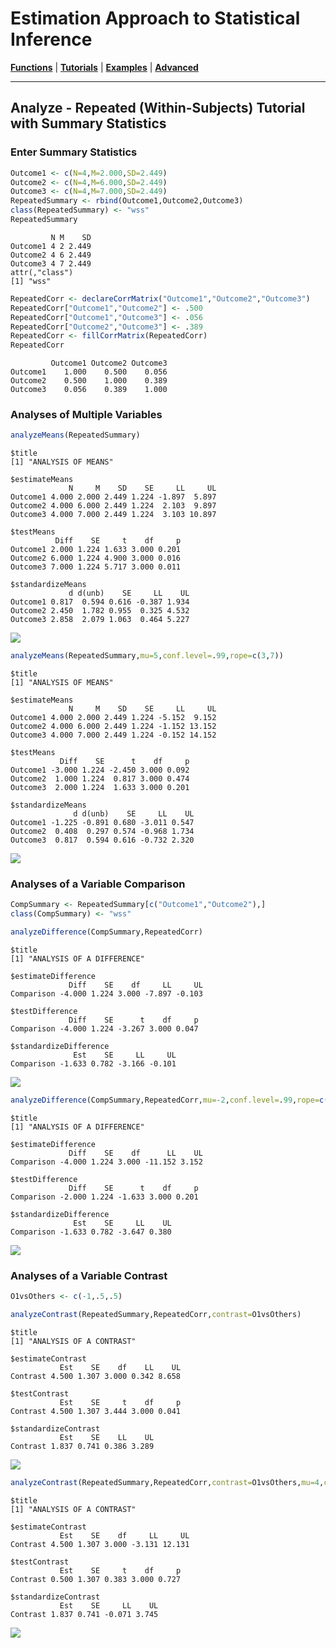 # Estimation Approach to Statistical Inference

[**Functions**](../../Functions) | 
[**Tutorials**](../../Tutorials) | 
[**Examples**](../../Examples) | 
[**Advanced**](../../Advanced)

---

## Analyze - Repeated (Within-Subjects) Tutorial with Summary Statistics

### Enter Summary Statistics

```r
Outcome1 <- c(N=4,M=2.000,SD=2.449)
Outcome2 <- c(N=4,M=6.000,SD=2.449)
Outcome3 <- c(N=4,M=7.000,SD=2.449)
RepeatedSummary <- rbind(Outcome1,Outcome2,Outcome3)
class(RepeatedSummary) <- "wss"
RepeatedSummary
```
```
         N M    SD
Outcome1 4 2 2.449
Outcome2 4 6 2.449
Outcome3 4 7 2.449
attr(,"class")
[1] "wss"
```
```r
RepeatedCorr <- declareCorrMatrix("Outcome1","Outcome2","Outcome3")
RepeatedCorr["Outcome1","Outcome2"] <- .500
RepeatedCorr["Outcome1","Outcome3"] <- .056
RepeatedCorr["Outcome2","Outcome3"] <- .389
RepeatedCorr <- fillCorrMatrix(RepeatedCorr)
RepeatedCorr
```
```
         Outcome1 Outcome2 Outcome3
Outcome1    1.000    0.500    0.056
Outcome2    0.500    1.000    0.389
Outcome3    0.056    0.389    1.000
```

### Analyses of Multiple Variables

```r
analyzeMeans(RepeatedSummary)
```
```
$title
[1] "ANALYSIS OF MEANS"

$estimateMeans
             N     M    SD    SE     LL     UL
Outcome1 4.000 2.000 2.449 1.224 -1.897  5.897
Outcome2 4.000 6.000 2.449 1.224  2.103  9.897
Outcome3 4.000 7.000 2.449 1.224  3.103 10.897

$testMeans
          Diff    SE     t    df     p
Outcome1 2.000 1.224 1.633 3.000 0.201
Outcome2 6.000 1.224 4.900 3.000 0.016
Outcome3 7.000 1.224 5.717 3.000 0.011

$standardizeMeans
             d d(unb)    SE     LL    UL
Outcome1 0.817  0.594 0.616 -0.387 1.934
Outcome2 2.450  1.782 0.955  0.325 4.532
Outcome3 2.858  2.079 1.063  0.464 5.227
```
<kbd><img src="AnalyzeRepeatedFigure1.jpeg"></kbd>

```r
analyzeMeans(RepeatedSummary,mu=5,conf.level=.99,rope=c(3,7))
```
```
$title
[1] "ANALYSIS OF MEANS"

$estimateMeans
             N     M    SD    SE     LL     UL
Outcome1 4.000 2.000 2.449 1.224 -5.152  9.152
Outcome2 4.000 6.000 2.449 1.224 -1.152 13.152
Outcome3 4.000 7.000 2.449 1.224 -0.152 14.152

$testMeans
           Diff    SE      t    df     p
Outcome1 -3.000 1.224 -2.450 3.000 0.092
Outcome2  1.000 1.224  0.817 3.000 0.474
Outcome3  2.000 1.224  1.633 3.000 0.201

$standardizeMeans
              d d(unb)    SE     LL    UL
Outcome1 -1.225 -0.891 0.680 -3.011 0.547
Outcome2  0.408  0.297 0.574 -0.968 1.734
Outcome3  0.817  0.594 0.616 -0.732 2.320
```
<kbd><img src="AnalyzeRepeatedFigure2.jpeg"></kbd>

### Analyses of a Variable Comparison

```r
CompSummary <- RepeatedSummary[c("Outcome1","Outcome2"),]
class(CompSummary) <- "wss"
```
```r
analyzeDifference(CompSummary,RepeatedCorr)
```
```
$title
[1] "ANALYSIS OF A DIFFERENCE"

$estimateDifference
             Diff    SE    df     LL     UL
Comparison -4.000 1.224 3.000 -7.897 -0.103

$testDifference
             Diff    SE      t    df     p
Comparison -4.000 1.224 -3.267 3.000 0.047

$standardizeDifference
              Est    SE     LL     UL
Comparison -1.633 0.782 -3.166 -0.101
```
<kbd><img src="AnalyzeRepeatedFigure3.jpeg"></kbd>

```r
analyzeDifference(CompSummary,RepeatedCorr,mu=-2,conf.level=.99,rope=c(-2,2))
```
```
$title
[1] "ANALYSIS OF A DIFFERENCE"

$estimateDifference
             Diff    SE    df      LL    UL
Comparison -4.000 1.224 3.000 -11.152 3.152

$testDifference
             Diff    SE      t    df     p
Comparison -2.000 1.224 -1.633 3.000 0.201

$standardizeDifference
              Est    SE     LL    UL
Comparison -1.633 0.782 -3.647 0.380
```
<kbd><img src="AnalyzeRepeatedFigure4.jpeg"></kbd>

### Analyses of a Variable Contrast

```r
O1vsOthers <- c(-1,.5,.5)
```
```r
analyzeContrast(RepeatedSummary,RepeatedCorr,contrast=O1vsOthers)
```
```
$title
[1] "ANALYSIS OF A CONTRAST"

$estimateContrast
           Est    SE    df    LL    UL
Contrast 4.500 1.307 3.000 0.342 8.658

$testContrast
           Est    SE     t    df     p
Contrast 4.500 1.307 3.444 3.000 0.041

$standardizeContrast
           Est    SE    LL    UL
Contrast 1.837 0.741 0.386 3.289
```
<kbd><img src="AnalyzeRepeatedFigure5.jpeg"></kbd>

```r
analyzeContrast(RepeatedSummary,RepeatedCorr,contrast=O1vsOthers,mu=4,conf.level=.99,rope=c(-2,2))
```
```
$title
[1] "ANALYSIS OF A CONTRAST"

$estimateContrast
           Est    SE    df     LL     UL
Contrast 4.500 1.307 3.000 -3.131 12.131

$testContrast
           Est    SE     t    df     p
Contrast 0.500 1.307 0.383 3.000 0.727

$standardizeContrast
           Est    SE     LL    UL
Contrast 1.837 0.741 -0.071 3.745
```
<kbd><img src="AnalyzeRepeatedFigure6.jpeg"></kbd>
